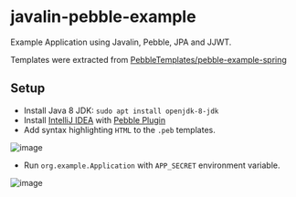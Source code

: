 # javalin-pebble-example

Example Application using Javalin, Pebble, JPA and JJWT. 

Templates were extracted from [PebbleTemplates/pebble-example-spring](https://github.com/PebbleTemplates/pebble-example-spring)

## Setup

- Install Java 8 JDK: `sudo apt install openjdk-8-jdk`
- Install [IntelliJ IDEA](https://www.jetbrains.com/idea/) with 
  [Pebble Plugin](https://github.com/bjansen/pebble-intellij)
- Add syntax highlighting `HTML` to the `.peb` templates.

![image](https://user-images.githubusercontent.com/39303639/164774184-352aa3ad-429d-4c86-92ac-aaf64bfbcfd0.png)

- Run `org.example.Application` with `APP_SECRET` environment variable.

![image](https://user-images.githubusercontent.com/39303639/166094243-bc158a02-21c2-4a3f-bd65-ac4758c41130.png)

